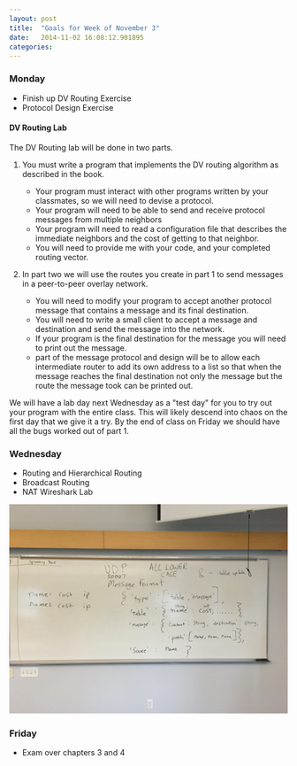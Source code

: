 ```yaml
---
layout: post
title:  "Goals for Week of November 3"
date:   2014-11-02 16:08:12.901895
categories:
---
```


### Monday

* Finish up DV Routing Exercise
* Protocol Design Exercise

#### DV Routing Lab

The DV Routing lab will be done in two parts.

1. You must write a program that implements the DV routing algorithm as described in the book.  
   * Your program must interact with other programs written by your classmates, so we will need to devise a protocol.  
   * Your program will need to be able to send and receive protocol messages from multiple neighbors
   * Your program will need to read a configuration file that describes the immediate neighbors and the cost of getting to that neighbor.
   * You will need to provide me with your code, and your completed routing vector.
   
2. In part two we will use the routes you create in part 1 to send messages in a peer-to-peer overlay network.
   * You will need to modify your program to accept another protocol message that contains a message and its final destination. 
   * You will need to write a small client to accept a message and destination and send the message into the network.
   * If your program is the final destination for the message you will need to print out the message.
   * part of the message protocol and design will be to allow each intermediate router to add its own address to a list so that when the message reaches the final destination not only the message but the route the message took can be printed out.

We will have a lab day next Wednesday as a "test day" for you to try out your program with the entire class.  This will likely descend into chaos on the first day that we give it a try.  By the end of class on Friday we should have all the bugs worked out of part 1.



### Wednesday

* Routing and Hierarchical Routing
* Broadcast Routing
* NAT Wireshark Lab

![Protocol Design](../images/dv_protocol.jpg)


### Friday

* Exam over chapters 3 and 4



